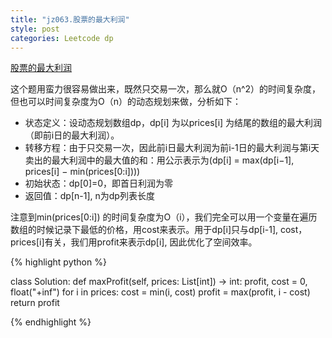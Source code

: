 ```yaml
---
title: "jz063.股票的最大利润"
style: post
categories: Leetcode dp
---
```


[股票的最大利润](https://leetcode-cn.com/problems/gu-piao-de-zui-da-li-run-lcof/)

这个题用蛮力很容易做出来，既然只交易一次，那么就O（n^2）的时间复杂度，但也可以时间复杂度为O（n）的动态规划来做，分析如下：

- 状态定义：设动态规划数组dp，dp[i] 为以prices[i] 为结尾的数组的最大利润（即前i日的最大利润）。
- 转移方程：由于只交易一次，因此前i日最大利润为前i-1日的最大利润与第i天卖出的最大利润中的最大值的和：用公示表示为\(dp[i] = max(dp[i−1], prices[i] − min(prices[0:i]))\)
- 初始状态：dp[0]=0，即首日利润为零
- 返回值：dp[n-1], n为dp列表长度

注意到min(prices[0:i]) 的时间复杂度为O（i），我们完全可以用一个变量在遍历数组的时候记录下最低的价格，用cost来表示。用于dp[i]只与dp[i-1],
cost，prices[i]有关，我们用profit来表示dp[i], 因此优化了空间效率。

{% highlight python %}

class Solution:
    def maxProfit(self, prices: List[int]) -> int:
        profit, cost = 0, float("+inf")
        for i in prices:
            cost = min(i, cost)
            profit = max(profit, i - cost)
        return profit

{% endhighlight %}